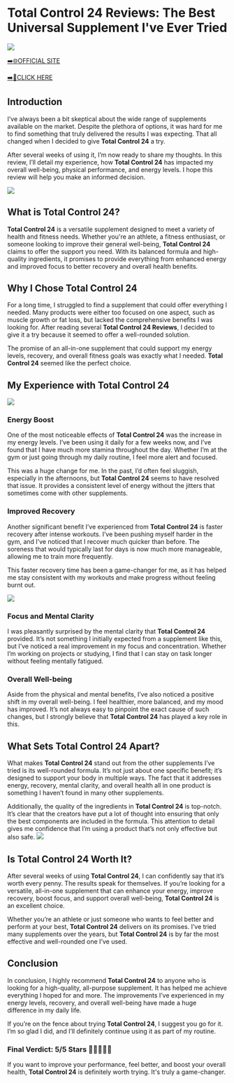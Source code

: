 # Total Control 24 Reviews: The Best Universal Supplement I've Ever Tried

[![](https://static.vecteezy.com/system/resources/thumbnails/019/896/014/small/buy-now-gradient-button-with-cart-symbol-buy-now-illustration-png.png)](https://edetoop.top/lander/sugarpreland-1/tc24.html) 

[➡️🌐OFFICIAL SITE](https://edetoop.top/lander/sugarpreland-1/tc24.html) 

[➡️🔗CLICK HERE](https://edetoop.top/lander/sugarpreland-1/tc24.html) 


## Introduction

I’ve always been a bit skeptical about the wide range of supplements available on the market. Despite the plethora of options, it was hard for me to find something that truly delivered the results I was expecting. That all changed when I decided to give **Total Control 24** a try.

After several weeks of using it, I’m now ready to share my thoughts. In this review, I’ll detail my experience, how **Total Control 24** has impacted my overall well-being, physical performance, and energy levels. I hope this review will help you make an informed decision. 

[![](https://wallpapers.com/images/hd/red-order-now-button-udg4jcj4arvn8b0n-2.png)](https://edetoop.top/lander/sugarpreland-1/tc24.html)  

## What is Total Control 24?

**Total Control 24** is a versatile supplement designed to meet a variety of health and fitness needs. Whether you're an athlete, a fitness enthusiast, or someone looking to improve their general well-being, **Total Control 24** claims to offer the support you need. With its balanced formula and high-quality ingredients, it promises to provide everything from enhanced energy and improved focus to better recovery and overall health benefits.

## Why I Chose Total Control 24

For a long time, I struggled to find a supplement that could offer everything I needed. Many products were either too focused on one aspect, such as muscle growth or fat loss, but lacked the comprehensive benefits I was looking for. After reading several **Total Control 24 Reviews**, I decided to give it a try because it seemed to offer a well-rounded solution.

The promise of an all-in-one supplement that could support my energy levels, recovery, and overall fitness goals was exactly what I needed. **Total Control 24** seemed like the perfect choice.

## My Experience with Total Control 24

[![](https://static.vecteezy.com/system/resources/thumbnails/019/896/014/small/buy-now-gradient-button-with-cart-symbol-buy-now-illustration-png.png)](https://edetoop.top/lander/sugarpreland-1/tc24.html)

### Energy Boost

One of the most noticeable effects of **Total Control 24** was the increase in my energy levels. I’ve been using it daily for a few weeks now, and I’ve found that I have much more stamina throughout the day. Whether I’m at the gym or just going through my daily routine, I feel more alert and focused.

This was a huge change for me. In the past, I’d often feel sluggish, especially in the afternoons, but **Total Control 24** seems to have resolved that issue. It provides a consistent level of energy without the jitters that sometimes come with other supplements.

### Improved Recovery

Another significant benefit I’ve experienced from **Total Control 24** is faster recovery after intense workouts. I’ve been pushing myself harder in the gym, and I’ve noticed that I recover much quicker than before. The soreness that would typically last for days is now much more manageable, allowing me to train more frequently.

This faster recovery time has been a game-changer for me, as it has helped me stay consistent with my workouts and make progress without feeling burnt out.

[![](https://wallpapers.com/images/hd/red-order-now-button-udg4jcj4arvn8b0n-2.png)](https://edetoop.top/lander/sugarpreland-1/tc24.html)  

### Focus and Mental Clarity

I was pleasantly surprised by the mental clarity that **Total Control 24** provided. It’s not something I initially expected from a supplement like this, but I’ve noticed a real improvement in my focus and concentration. Whether I’m working on projects or studying, I find that I can stay on task longer without feeling mentally fatigued.

### Overall Well-being

Aside from the physical and mental benefits, I’ve also noticed a positive shift in my overall well-being. I feel healthier, more balanced, and my mood has improved. It’s not always easy to pinpoint the exact cause of such changes, but I strongly believe that **Total Control 24** has played a key role in this.

## What Sets Total Control 24 Apart?

What makes **Total Control 24** stand out from the other supplements I’ve tried is its well-rounded formula. It’s not just about one specific benefit; it’s designed to support your body in multiple ways. The fact that it addresses energy, recovery, mental clarity, and overall health all in one product is something I haven’t found in many other supplements.

Additionally, the quality of the ingredients in **Total Control 24** is top-notch. It’s clear that the creators have put a lot of thought into ensuring that only the best components are included in the formula. This attention to detail gives me confidence that I’m using a product that’s not only effective but also safe.
[![](https://static.vecteezy.com/system/resources/thumbnails/019/896/014/small/buy-now-gradient-button-with-cart-symbol-buy-now-illustration-png.png)](https://edetoop.top/lander/sugarpreland-1/tc24.html)
## Is Total Control 24 Worth It?

After several weeks of using **Total Control 24**, I can confidently say that it’s worth every penny. The results speak for themselves. If you’re looking for a versatile, all-in-one supplement that can enhance your energy, improve recovery, boost focus, and support overall well-being, **Total Control 24** is an excellent choice.

Whether you’re an athlete or just someone who wants to feel better and perform at your best, **Total Control 24** delivers on its promises. I’ve tried many supplements over the years, but **Total Control 24** is by far the most effective and well-rounded one I’ve used.

## Conclusion

In conclusion, I highly recommend **Total Control 24** to anyone who is looking for a high-quality, all-purpose supplement. It has helped me achieve everything I hoped for and more. The improvements I’ve experienced in my energy levels, recovery, and overall well-being have made a huge difference in my daily life.

If you’re on the fence about trying **Total Control 24**, I suggest you go for it. I’m so glad I did, and I’ll definitely continue using it as part of my routine.

### Final Verdict: 5/5 Stars 🌟🌟🌟🌟🌟

If you want to improve your performance, feel better, and boost your overall health, **Total Control 24** is definitely worth trying. It's truly a game-changer.
